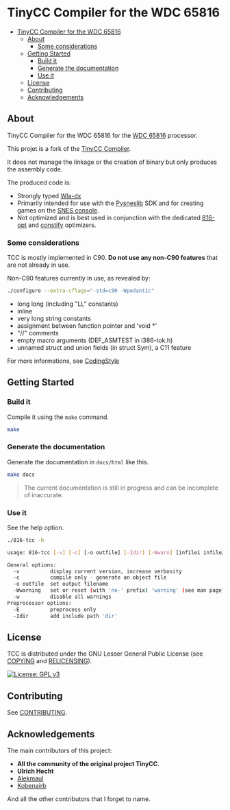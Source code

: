 # TinyCC Compiler for the WDC 65816

- [TinyCC Compiler for the WDC 65816](#tinycc-compiler-for-the-wdc-65816)
  - [About](#about)
    - [Some considerations](#some-considerations)
  - [Getting Started](#getting-started)
    - [Build it](#build-it)
    - [Generate the documentation](#generate-the-documentation)
    - [Use it](#use-it)
  - [License](#license)
  - [Contributing](#contributing)
  - [Acknowledgements](#acknowledgements)


## About

TinyCC Compiler for the WDC 65816 for the [WDC 65816](https://en.wikipedia.org/wiki/WDC_65C816) processor.

This projet is a fork of the [TinyCC Compiler](https://github.com/TinyCC/tinycc).

It does not manage the linkage or the creation of binary but only produces the assembly code.

The produced code is:
* Strongly typed [Wla-dx](https://github.com/vhelin/wla-dx)
* Primarily intended for use with the [Pvsneslib](https://github.com/alekmaul/pvsneslib) SDK and for creating games on the [SNES console](https://en.wikipedia.org/wiki/Super_Nintendo_Entertainment_System).
* Not optimized and is best used in conjunction with the dedicated [816-opt](https://github.com/alekmaul/pvsneslib/tree/develop/tools/816-opt) and [constify](https://github.com/alekmaul/pvsneslib/tree/develop/tools/constify) optimizers.

### Some considerations

TCC is mostly implemented in C90. **Do not use any non-C90 features** that are not already in use.

Non-C90 features currently in use, as revealed by:

```bash
./configure --extra-cflags="-std=c90 -Wpedantic"
```
- long long (including "LL" constants)
- inline
- very long string constants
- assignment between function pointer and 'void *'
- "//" comments
- empty macro arguments (DEF_ASMTEST in i386-tok.h)
- unnamed struct and union fields (in struct Sym), a C11 feature
  
For more informations, see [CodingStyle](CodingStyle)

## Getting Started

### Build it

Compile it using the `make` command.

```bash
make
```

### Generate the documentation

Generate the documentation in `docs/html` like this.

```bash
make docs
```

> The current documentation is still in progress and can be incomplete of inaccurate.

### Use it

See the help option.

```bash
./816-tcc -h

usage: 816-tcc [-v] [-c] [-o outfile] [-Idir] [-Wwarn] [infile1 infile2...]

General options:
  -v          display current version, increase verbosity
  -c          compile only - generate an object file
  -o outfile  set output filename
  -Wwarning   set or reset (with 'no-' prefix) 'warning' (see man page)
  -w          disable all warnings
Preprocessor options:
  -E          preprocess only
  -Idir       add include path 'dir'

```

## License

TCC is distributed under the GNU Lesser General Public License (see [COPYING](COPYING) and [RELICENSING](RELICENSING)).

[![License: GPL v3](https://img.shields.io/badge/License-GPLv3-blue.svg)](https://www.gnu.org/licenses/gpl-3.0)

## Contributing

See [CONTRIBUTING](CONTRIBUTING.md).

## Acknowledgements

The main contributors of this project:

- **All the community of the original project TinyCC**.
- **Ulrich Hecht**
- [Alekmaul](https://github.com/alekmaul)
- [Kobenairb](https://github.com/kobenairb)

And all the other contributors that I forget to name.
